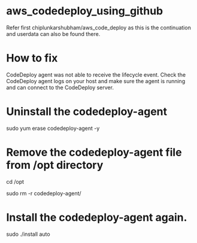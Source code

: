 # aws_codedeploy_using_github

Refer first chiplunkarshubham/aws_code_deploy as this is the continuation and userdata can also be found there.

# How to fix
CodeDeploy agent was not able to receive the lifecycle event. Check the CodeDeploy agent logs on your host and make sure the agent is running and can connect to the CodeDeploy server.

# Uninstall the codedeploy-agent
sudo yum erase codedeploy-agent -y

# Remove the codedeploy-agent file from /opt directory
cd /opt

sudo rm -r codedeploy-agent/

# Install the codedeploy-agent again.
sudo ./install auto
